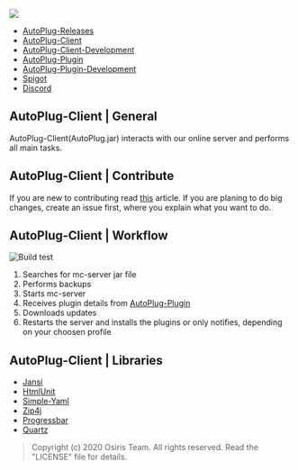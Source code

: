 ![](https://rapidus-info.webnode.com/_files/200000003-4d08d4d08f/AutoPlug%20GitHub%20Header%20800x80.png)
- [AutoPlug-Releases](https://github.com/Osiris-Team/AutoPlug-Releases)
- [AutoPlug-Client](https://github.com/Osiris-Team/AutoPlug-Client)
- [AutoPlug-Client-Development](https://github.com/Osiris-Team/AutoPlug-Client/projects/1?fullscreen=true)
- [AutoPlug-Plugin](https://github.com/Osiris-Team/AutoPlug-Plugin)
- [AutoPlug-Plugin-Development](https://github.com/Osiris-Team/AutoPlug-Plugin/projects/1?fullscreen=true)
- [Spigot](https://www.spigotmc.org/members/osiristeam.935748/)
- [Discord](https://discord.com/invite/GGNmtCC)

## AutoPlug-Client | General
AutoPlug-Client(AutoPlug.jar) interacts with our online server and performs all main tasks.

## AutoPlug-Client | Contribute
If you are new to contributing read [this](https://akrabat.com/the-beginners-guide-to-contributing-to-a-github-project/) article. If you are planing to do big changes, create an issue first, where you explain what you want to do.

## AutoPlug-Client | Workflow
![Build test](https://github.com/Osiris-Team/AutoPlug-Client/workflows/Build%20test/badge.svg)
 1. Searches for mc-server jar file
 2. Performs backups
 3. Starts mc-server
 4. Receives plugin details from [AutoPlug-Plugin](https://github.com/Osiris-Team/AutoPlug-Plugin)
 5. Downloads updates
 6. Restarts the server and installs the plugins or only notifies, depending on your choosen profile

## AutoPlug-Client | Libraries
- [Jansi](https://github.com/fusesource/jansi)
- [HtmlUnit](https://htmlunit.sourceforge.io/)
- [Simple-Yaml](https://github.com/Carleslc/Simple-YAML)
- [Zip4j](https://github.com/srikanth-lingala/zip4j)
- [Progressbar](https://github.com/ctongfei/progressbar)
- [Quartz](http://www.quartz-scheduler.org/)

 > Copyright (c) 2020 Osiris Team. All rights reserved. Read the "LICENSE" file for details.
